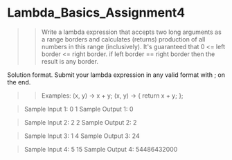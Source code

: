 # Lambda_Basics_Assignment4

>> Write a lambda expression that accepts two long arguments as a range borders and calculates (returns) production of all numbers in this range (inclusively). It's guaranteed that 0 <= left border <= right border. if left border == right border then the result is any border.

Solution format. Submit your lambda expression in any valid format with ; on the end.

>> Examples: (x, y) -> x + y; (x, y) -> { return x + y; };

> Sample Input 1:
> 0 1
> Sample Output 1:
> 0

> Sample Input 2:
> 2 2
> Sample Output 2:
> 2

> Sample Input 3:
> 1 4
> Sample Output 3:
> 24

> Sample Input 4:
> 5 15
> Sample Output 4:
> 54486432000
